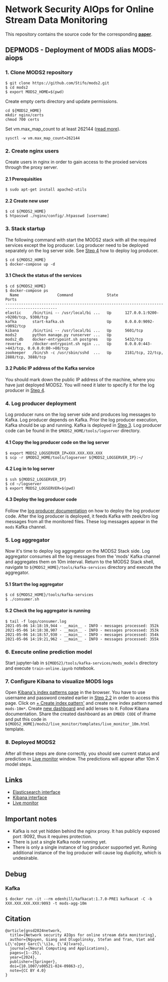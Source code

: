 # Network Security AIOps for Online Stream Data Monitoring
This repository contains the source code for the corresponding [**paper**](https://doi.org/10.1007/s00521-024-09863-z).


## DEPMODS - Deployment of MODS alias MODS-aiops

### 1. Clone MODS2 repository

```shell
$ git clone https://github.com/Stifo/mods2.git
$ cd mods2
$ export MODS2_HOME=$(pwd)
```

Create empty certs directory and update permissions.

```shell
cd ${MODS2_HOME}
mkdir nginx/certs
chmod 700 certs
```

Set vm.max_map_count to at least 262144 ([read more](https://www.elastic.co/guide/en/elasticsearch/reference/current/docker.html#_set_vm_max_map_count_to_at_least_262144)).

```shell
sysctl -w vm.max_map_count=262144
```

### 2. Create nginx users
Create users in nginx in order to gain access to the proxied services through the proxy server.

#### 2.1 Prerequisities
```shell
$ sudo apt-get install apache2-utils
```

#### 2.2 Create new user

```shell
$ cd ${MODS2_HOME}
$ htpasswd ./nginx/config/.htpasswd [username]
```

### 3. Stack startup
The following command with start the MODS2 stack with all the required services except the log producer. Log producer need to be deployed separately on the log server side. See [Step 4]([4]) how to deploy log producer.

```shell
$ cd ${MODS2_HOME}
$ docker-compose up -d
```
#### 3.1 Check the status of the services
```shell
$ cd ${MODS2_HOME}
$ docker-compose ps
  Name                 Command               State                    Ports                  
---------------------------------------------------------------------------------------------
elastic     /bin/tini -- /usr/local/bi ...   Up      127.0.0.1:9200->9200/tcp, 9300/tcp      
kafka       start-kafka.sh                   Up      0.0.0.0:9092->9092/tcp                  
kibana      /bin/tini -- /usr/local/bi ...   Up      5601/tcp                                
mods2       python manage.py runserver ...   Up                                              
mods2_db    docker-entrypoint.sh postgres    Up      5432/tcp                                
reverse     /docker-entrypoint.sh ngin ...   Up      0.0.0.0:443->443/tcp, 0.0.0.0:80->80/tcp
zookeeper   /bin/sh -c /usr/sbin/sshd  ...   Up      2181/tcp, 22/tcp, 2888/tcp, 3888/tcp
```

#### 3.2 Public IP address of the Kafka service
You should mark down the public IP address of the machine, where you have just deployed MODS2. You will need it later to specify it for the log producer in [Step 4]([4]).

### 4. Log producer deployment
Log producer runs on the log server side and produces log messages to Kafka. Log producer depends on Kafka. Prior the log producer execution, Kafka should be up and running. Kafka is deployed in [Step 3]([3]). Log producer code can be found in the `$MODS2_HOME/tools/logserver` directory.

#### 4.1 Copy the log producer code on the log server
```shell
$ export MODS2_LOGSERVER_IP=XXX.XXX.XXX.XXX
$ scp -r $MODS2_HOME/tools/logserver ${MODS2_LOGSERVER_IP}:~/
```

#### 4.2 Log in to log server
```shell
$ ssh ${MODS2_LOGSERVER_IP}
$ cd ~/logserver
$ export MODS2_LOGSERVER=$(pwd)
```

#### 4.3 Deploy the log producer code
Follow the [log producer documentation](https://nas.dlugolinsky.com:30443/deep/mods2/-/tree/master/tools/logserver/README.md) on how to deploy the log producer code. After the log producer is deployed, it feeds Kafka with zeek/bro log messages from all the monitored files. These log messages appear in the `mods` Kafka channel.

### 5. Log aggregator
Now it's time to deploy log aggregator on the MODS2 Stack side. Log aggregator consumes all the log messages from the 'mods' Kafka channel and aggregates them on 10m interval. Return to the MODS2 Stack shell, navigate to `${MODS2_HOME}/tools/kafka-services` directory and execute the aggregator.

#### 5.1 Start the log aggregator
```shell
$ cd ${MODS2_HOME}/tools/kafka-services
$ ./consumer.sh
```

#### 5.2 Check the log aggregator is running
```shell
$ tail -f logs/consumer.log
2021-05-06 14:18:19,944 - __main__ - INFO - messages processed: 352k
2021-05-06 14:18:38,907 - __main__ - INFO - messages processed: 353k
2021-05-06 14:18:57,930 - __main__ - INFO - messages processed: 354k
2021-05-06 14:19:21,962 - __main__ - INFO - messages processed: 355k
```

### 6. Execute online prediction model
Start jupyter-lab in `${MODS2}/tools/kafka-services/mods_models` directory and execute `train-online.ipynb` notebook.

### 7. Configure Kibana to visualize MODS logs
Open [Kibana's index patterns page](http://127.0.0.1/kibana/app/management/kibana/indexPatterns) in the browser. You have to use username and password created earlier in [Step 2.2]([2.2]) in order to access this page. Click on [+ Create index pattern'](http://127.0.0.1/kibana/app/management/kibana/indexPatterns/create) and create new index pattern named `mods-10m*`. Create [new dashboard](http://127.0.0.1/kibana/app/dashboards#/create) and add lenses to it. Follow Kibana documentation. Share the created dashboard as an `EMBED CODE` of iframe and put this code in `${MODS2_HOME}/mods2/live_monitor/templates/live_monitor_10m.html` template.


### 8. Deployed MODS2
After all these steps are done correctly, you should see current status and prediction in [Live monitor](http://127.0.0.1/mods2/live_monitor/10m) window. The predictions will appear after 10m X model steps.

## Links
- [Elasticsearch interface](http://127.0.0.1/elastic/)
- [Kibana interface](http://127.0.0.1/kibana/)
- [Live monitor](http://127.0.0.1/mods2/live_monitor/10m)

## Important notes
- Kafka is not yet hidden behind the nginx proxy. It has publicly exposed port :9092, thus it requires protection.
- There is just a single Kafka node running yet.
- There is only a single instance of log producer supported yet. Runing additional instance of the log producer will cause log duplicity, which is undesirable.

## Debug

### Kafka
```shell
$ docker run -it --rm edenhill/kafkacat:1.7.0-PRE1 kafkacat -C -b XXX.XXX.XXX.XXX:9093 -t mods-agg-10m
```

## Citation

```
@article{gnsd2024network,
  title={Network security AIOps for online stream data monitoring},
  author={Nguyen, Giang and Dlugolinsky, Stefan and Tran, Viet and L{\'o}pez Garc{\'\i}a, {\'A}lvaro},
  journal={Neural Computing and Applications},
  pages={1--25},
  year={2024},
  publisher={Springer},
  doi={10.1007/s00521-024-09863-z},
  note={CC BY 4.0}
}
```
